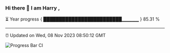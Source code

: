 ### Hi there 👋 I am Harry , 

⏳ Year progress { █████████████████████████▁▁▁▁▁ } 85.31 %

---

⏰ Updated on Wed, 08 Nov 2023 08:50:12 GMT

![Progress Bar CI](https://github.com/duykhang68/duykhang68/workflows/Progress%20Bar%20CI/badge.svg)
